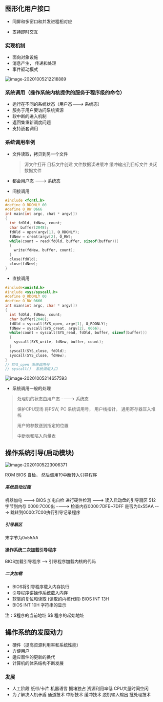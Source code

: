## 图形化用户接口

+ 同屏和多窗口和并发进程相对应

+ 支持即时交互

### 实现机制

+ 面向对象设施
+ 消息产生， 传递和处理
+ 事件驱动模式

![image-20201005212218889](https://cdn.jsdelivr.net/gh/Diamond-Au/image/images/image-20201005212218889.png)



### 系统调用（操作系统内核提供的服务于程序级的命令）

+ 运行在不同的系统状态（用户态---> 系统态）
+ 服务于用户要访问系统资源
+ 软中断的进入机制
+ 返回集重新调度问题
+ 支持嵌套调用



### 系统调用举例

+ 文件读取，拷贝到另一个文件

  > 源文件打开  目标文件创建 文件数据读进缓冲 缓冲输出到目标文件 关闭数据文件

+ 都会用户态 ---> 系统态
+ 间接调用

```c++
#include <fcntl.h>
#define O_RDONLY 00
#define O_RW 0666
int main(int argc, chat * argv[])
{
  int fdOld, fdNew, count;
  char buffer[2048];
  fdOld = open(argv[1], O_RDONLY);
  fdNew = creat(argv[2], O_RW);
  while(count = read(fdOld, buffer, sizeof(buffer)))
  {
    write(fdNew, buffer, count);
  }
  close(fdOld);
  close(fdNew);
}
```

+ 直接调用

```c++
#include<unistd.h>
#include <sys/syscall.h>
#define O_RDONLY 00
#define O_RW 0666
int mian(int argc, char * argv[])
{
  int fdOld, fdNew, count;
  char buffer[2048];
  fdOld = syscall(SYS_open, argv[1], O_RDONLY);
  fdNew = syscall(SYS_creat, argv[2], 0666);
  while(count = syscall(SYS_read, fdOld, buffer, sizeof(buffer)))
  {
    syscall(SYS_write, fdNew, buffer, count);
  }
  syscall(SYS_close, fdOld);
  syscall(SYS_close, fdNew);
}
// SYS_open 系统调用号
// syscall()  系统调用入口 
```

![image-20201005214657593](https://cdn.jsdelivr.net/gh/Diamond-Au/image/image/image-20201005214657593.png)



+ 系统调用一般的处理

> 处理机的状态由用户态 ----> 系统态
>
> 保护CPU现场 将PSW, PC 系统调用号， 用户栈指针， 通用寄存器压入堆栈
>
> 用户的参数送到指定的位置
>
> 中断表和陷入向量表



## 操作系统引导(启动模块)

![image-20201005223006371](https://cdn.jsdelivr.net/gh/Diamond-Au/image/image/image-20201005223006371.png)

ROM BIOS 自检， 然后调用19中断转入引导程序



##### 系统启动过程

机器加电 ---> BIOS 加电自检 进行硬件检测 --->  读入启动盘的引导扇区 512字节到内存 0000:7C00出 ----> 检查内存0000:7DFE~7DFF 是否为0x55AA ---> 跳转到0000:7C00执行引导记录程序

##### 引导扇区

末字节为0x55AA

#### 操作系统二次加载引导程序

BIOS加载引导程序 --> 引导程序加载内核的代码

##### 二次加载

+ BIOS将引导程序载入内存执行
+ 引导程序讲操作系统载入内存
+ 软驱的复位和读取 (读取的内核代码) BIOS INT 13H 
+ BIOS INT 10H 字符串的显示

注：$程序的当前地址 $$ 程序的起始地址



## 操作系统的发展动力

+ 硬件（提高资源利用率和系统性能）
+ 方便用户
+ 适应器件的更新的换代
+ 计算机的体系结构不断发展

### 发展

+ 人工阶段 纸带/卡片 机器语言 拥堵独占 资源利用率低 CPU大量时间空闲
+ 为了解决人机矛盾  通道技术 中断技术 缓冲技术 脱机输入输出 批处理技术